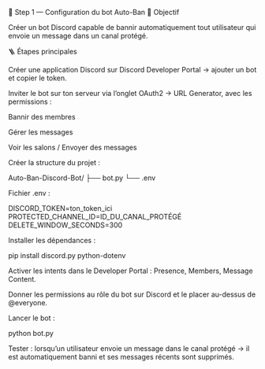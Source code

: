 🧩 Step 1 — Configuration du bot Auto-Ban
🎯 Objectif

Créer un bot Discord capable de bannir automatiquement tout utilisateur qui envoie un message dans un canal protégé.

🪜 Étapes principales

Créer une application Discord sur Discord Developer Portal
 → ajouter un bot et copier le token.

Inviter le bot sur ton serveur via l’onglet OAuth2 → URL Generator, avec les permissions :

Bannir des membres

Gérer les messages

Voir les salons / Envoyer des messages

Créer la structure du projet :

Auto-Ban-Discord-Bot/
├── bot.py
└── .env


Fichier .env :

DISCORD_TOKEN=ton_token_ici
PROTECTED_CHANNEL_ID=ID_DU_CANAL_PROTÉGÉ
DELETE_WINDOW_SECONDS=300


Installer les dépendances :

pip install discord.py python-dotenv


Activer les intents dans le Developer Portal : Presence, Members, Message Content.

Donner les permissions au rôle du bot sur Discord et le placer au-dessus de @everyone.

Lancer le bot :

python bot.py


Tester : lorsqu’un utilisateur envoie un message dans le canal protégé → il est automatiquement banni et ses messages récents sont supprimés.